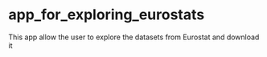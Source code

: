 # app_for_exploring_eurostats
This app allow the user to explore the datasets from Eurostat and download it
